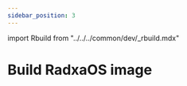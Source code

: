 ```yaml
---
sidebar_position: 3
---
```


import Rbuild from "../../../common/dev/\_rbuild.mdx"

# Build RadxaOS image

<Rbuild />
